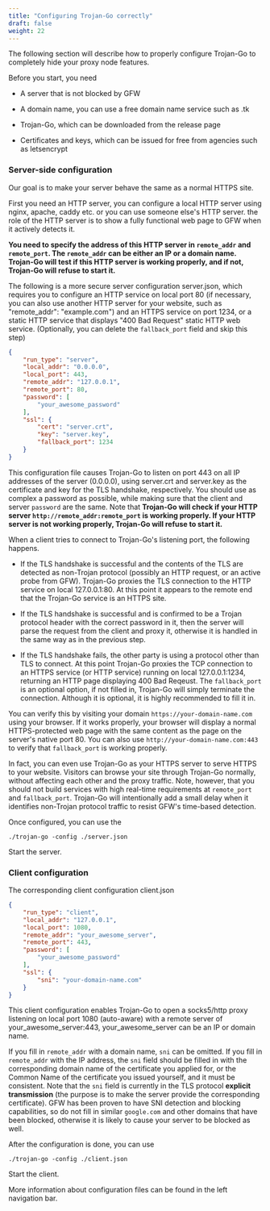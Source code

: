 ```yaml
---
title: "Configuring Trojan-Go correctly"
draft: false
weight: 22
---
```


The following section will describe how to properly configure Trojan-Go to completely hide your proxy node features.

Before you start, you need

- A server that is not blocked by GFW

- A domain name, you can use a free domain name service such as .tk

- Trojan-Go, which can be downloaded from the release page

- Certificates and keys, which can be issued for free from agencies such as letsencrypt

### Server-side configuration

Our goal is to make your server behave the same as a normal HTTPS site.

First you need an HTTP server, you can configure a local HTTP server using nginx, apache, caddy etc. or you can use someone else's HTTP server. the role of the HTTP server is to show a fully functional web page to GFW when it actively detects it.

**You need to specify the address of this HTTP server in ```remote_addr``` and ```remote_port```. The ```remote_addr``` can be either an IP or a domain name. Trojan-Go will test if this HTTP server is working properly, and if not, Trojan-Go will refuse to start it.**

The following is a more secure server configuration server.json, which requires you to configure an HTTP service on local port 80 (if necessary, you can also use another HTTP server for your website, such as "remote_addr": "example.com") and an HTTPS service on port 1234, or a static HTTP service that displays "400 Bad Request" static HTTP web service. (Optionally, you can delete the ```fallback_port``` field and skip this step)

```json
{
    "run_type": "server",
    "local_addr": "0.0.0.0",
    "local_port": 443,
    "remote_addr": "127.0.0.1",
    "remote_port": 80,
    "password": [
        "your_awesome_password"
    ],
    "ssl": {
        "cert": "server.crt",
        "key": "server.key",
        "fallback_port": 1234
    }
}
```

This configuration file causes Trojan-Go to listen on port 443 on all IP addresses of the server (0.0.0.0), using server.crt and server.key as the certificate and key for the TLS handshake, respectively. You should use as complex a password as possible, while making sure that the client and server ```password``` are the same. Note that **Trojan-Go will check if your HTTP server ```http://remote_addr:remote_port``` is working properly. If your HTTP server is not working properly, Trojan-Go will refuse to start it.**

When a client tries to connect to Trojan-Go's listening port, the following happens.

- If the TLS handshake is successful and the contents of the TLS are detected as non-Trojan protocol (possibly an HTTP request, or an active probe from GFW). Trojan-Go proxies the TLS connection to the HTTP service on local 127.0.0.1:80. At this point it appears to the remote end that the Trojan-Go service is an HTTPS site.

- If the TLS handshake is successful and is confirmed to be a Trojan protocol header with the correct password in it, then the server will parse the request from the client and proxy it, otherwise it is handled in the same way as in the previous step.

- If the TLS handshake fails, the other party is using a protocol other than TLS to connect. At this point Trojan-Go proxies the TCP connection to an HTTPS service (or HTTP service) running on local 127.0.0.1:1234, returning an HTTP page displaying 400 Bad Reqeust. The ```fallback_port``` is an optional option, if not filled in, Trojan-Go will simply terminate the connection. Although it is optional, it is highly recommended to fill it in.

You can verify this by visiting your domain ```https://your-domain-name.com``` using your browser. If it works properly, your browser will display a normal HTTPS-protected web page with the same content as the page on the server's native port 80. You can also use ```http://your-domain-name.com:443``` to verify that ```fallback_port``` is working properly.

In fact, you can even use Trojan-Go as your HTTPS server to serve HTTPS to your website. Visitors can browse your site through Trojan-Go normally, without affecting each other and the proxy traffic. Note, however, that you should not build services with high real-time requirements at ```remote_port``` and ```fallback_port```. Trojan-Go will intentionally add a small delay when it identifies non-Trojan protocol traffic to resist GFW's time-based detection.

Once configured, you can use the

```shell
./trojan-go -config ./server.json
```

Start the server.

### Client configuration

The corresponding client configuration client.json

```json
{
    "run_type": "client",
    "local_addr": "127.0.0.1",
    "local_port": 1080,
    "remote_addr": "your_awesome_server",
    "remote_port": 443,
    "password": [
        "your_awesome_password"
    ],
    "ssl": {
        "sni": "your-domain-name.com"
    }
}
```

This client configuration enables Trojan-Go to open a socks5/http proxy listening on local port 1080 (auto-aware) with a remote server of your_awesome_server:443, your_awesome_server can be an IP or domain name.

If you fill in ```remote_addr``` with a domain name, ```sni``` can be omitted. If you fill in ```remote_addr``` with the IP address, the ```sni``` field should be filled in with the corresponding domain name of the certificate you applied for, or the Common Name of the certificate you issued yourself, and it must be consistent. Note that the ```sni``` field is currently in the TLS protocol **explicit transmission** (the purpose is to make the server provide the corresponding certificate). GFW has been proven to have SNI detection and blocking capabilities, so do not fill in similar ```google.com``` and other domains that have been blocked, otherwise it is likely to cause your server to be blocked as well.

After the configuration is done, you can use

```shell
./trojan-go -config ./client.json
```

Start the client.

More information about configuration files can be found in the left navigation bar.
